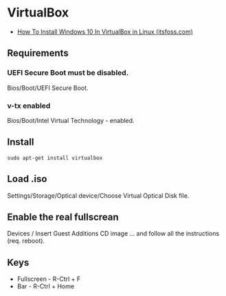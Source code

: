 # VirtualBox

* [How To Install Windows 10 In VirtualBox in Linux (itsfoss.com)](https://itsfoss.com/install-windows-10-virtualbox-linux/)

## Requirements

### UEFI Secure Boot must be disabled.

Bios/Boot/UEFI Secure Boot.

### v-tx enabled

Bios/Boot/Intel Virtual Technology - enabled.

## Install

```shell
sudo apt-get install virtualbox
```

## Load .iso

Settings/Storage/Optical device/Choose Virtual Optical Disk file.

## Enable the real fullscrean

Devices / Insert Guest Additions CD image ... and follow all the instructions (req. reboot).

## Keys

* Fullscreen - R-Ctrl + F
* Bar - R-Ctrl + Home